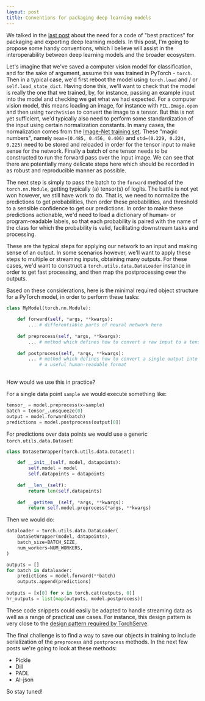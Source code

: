 ```yaml
---
layout: post
title: Conventions for packaging deep learning models
---
```


We talked in the [last post](https://blythed.github.io/Packaging-Deep-Learning-Models-is-Hard/) about the need for a code of "best practices" for packaging and exporting deep learning models. In this post, I'm going to propose some handy conventions, which I believe will assist in the interoperability between deep learning models and the broader ecosystem.

Let's imagine that we've saved a computer vision model for classification, and for the sake of argument, assume this was trained in PyTorch - `torch`. Then in a typical case, we'd first reboot the model using `torch.load` and / or `self.load_state_dict`. Having done this, we'll want to check that the model is really the one that we trained, by, for instance, passing an example input into the model and checking we get what we had expected. For a computer vision model, this means loading an image, for instance with `PIL.Image.open` and then using `torchvision` to convert the image to a tensor. But this is not yet sufficient, we'd typically also need to perform some standardization of the input using certain normalization constants. In many cases, the normalization comes from the [Image-Net training set](https://discuss.pytorch.org/t/how-to-preprocess-input-for-pre-trained-networks/683/8). These "magic numbers", namely `mean=(0.485, 0.456, 0.406)` and `std=(0.229, 0.224, 0.225)` need to be stored and reloaded in order for the tensor input to make sense for the network. Finally a batch of one tensor needs to be constructed to run the forward pass over the input image. We can see that there are potentially many delicate steps here which should be recorded in as robust and reproducible manner as possible.

The next step is simply to pass the batch to the `forward` method of the `torch.nn.Module`, getting typically (a) tensor(s) of logits. The battle is not yet won however, we still have work to do. That is, we need to normalize the predictions to get probabilities, then order these probabilities, and threshold to a sensible confidence to get our predictions. In order to make these predictions actionable, we'd need to load a dictionary of human- or program-readable labels, so that each probability is paired with the name of the class for which the probability is valid, facilitating downstream tasks and processing.

These are the typical steps for applying our network to an input and making sense of an output. In some scenarios however, we'll want to apply these steps to multiple or streaming inputs, obtaining many outputs. For these cases, we'd want to construct a `torch.utils.data.DataLoader` instance in order to get fast processing, and then map the postprocessing over the outputs.

Based on these considerations, here is the minimal required object structure for a PyTorch model, in order to perform these tasks:

```python
class MyModel(torch.nn.Module):
  
    def forward(self, *args, **kwargs):
      	... # differentiable parts of neural network here
       
    def preprocess(self, *args, **kwargs):
        ... # method which defines how to convert a raw input to a tensor
        
    def postprocess(self, *args, **kwargs):
        ... # method which defines how to convert a single output into 
            # a useful human-readable format
      
```

How would we use this in practice?

For a single data point `sample` we would execute something like:

```python
tensor_ = model.preprocess(x=sample)
batch = tensor_.unsqueeze(0)
output = model.forward(batch)
predictions = model.postprocess(output[0])
```

For predictions over data points we would use a generic `torch.utils.data.Dataset`:

```python
class DatasetWrapper(torch.utils.data.Dataset):

    def __init__(self, model, datapoints):
        self.model = model
        self.datapoints = datapoints
        
    def __len__(self):
        return len(self.datapoints)
        
    def __getitem__(self, *args, **kwargs):
        return self.model.preprocess(*args, **kwargs)
```

Then we would do:

```python
dataloader = torch.utils.data.DataLoader(
    DataSetWrapper(model, datapoints),
    batch_size=BATCH_SIZE,
    num_workers=NUM_WORKERS,
)

outputs = []
for batch in dataloader:
    predictions = model.forward(**batch)
    outputs.append(predictions)
    
outputs = [x[0] for x in torch.cat(outputs, 0)]
hr_outputs = list(map(outputs, model.postprocess))
```

These code snippets could easily be adapted to handle streaming data as well as a range of practical use cases. For instance, this design pattern is very close to the [design pattern required by TorchServe](https://pytorch.org/serve/custom_service.html#writing-a-custom-handler-from-scratch-for-prediction-and-explanations-request).

The final challenge is to find a way to save our objects in training to include serialization of the `preprocess` and `postprocess` methods. In the next few posts we're going to look at these methods:

- Pickle
- Dill
- PADL
- AI-json

So stay tuned!

